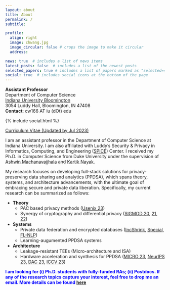```yaml
---
layout: about
title: About
permalink: /
subtitle:

profile:
  align: right
  image: chwang.jpg
  image_circular: false # crops the image to make it circular
  address: 

news: true  # includes a list of news items
latest_posts: false  # includes a list of the newest posts
selected_papers: true # includes a list of papers marked as "selected={true}"
social: true  # includes social icons at the bottom of the page
---
```


**Assistant Professor**\
Department of Computer Science\
[Indiana University Bloomington](https://cs.indiana.edu/)\
3054 Luddy Hall, Bloomington, IN 47408\
**Contact**: cw166 AT iu (dOt) edu

<div class="contact-icons">
{% include social.html %}
</div>

[Curriculum Vitae (Updated by Jul 2023)](https://drive.google.com/file/d/1CMdeAb2MwziHwk7GUZBaCBY0g55s0w1C/view?usp=drive_link)

<b></b>

I am an assistant professor in the Department of Computer Science at Indiana University. I am also affiliated with Luddy’s Security & Privacy in Informatics, Computing, and Engineering ([SPICE](https://spice.luddy.indiana.edu/)) Center. I received my Ph.D. in Computer Science from Duke University under the supervision of [Ashwin Machanavajjhala](https://users.cs.duke.edu/~ashwin/) and [Kartik Nayak](https://users.cs.duke.edu/~kartik/).


My research focuses on developing full-stack solutions for privacy-preserving data sharing and analytics (PPDSA), which spans theory, systems, and architecture advancements, with the ultimate goal of embracing secure and private data liberation. Specifically, my current research can be summarized as follows:

- **Theory**
  - PAC based privacy methods ([Usenix 23](https://www.usenix.org/conference/usenixsecurity23/presentation/wang-chenghong))
  - Synergy of cryptography and differential privacy ([SIGMOD 20](https://arxiv.org/abs/1902.07756), [21](https://arxiv.org/abs/2103.15942), [22](https://arxiv.org/abs/2203.05084))
- **Systems**
  - Private data federation and encrypted databases ([IncShrink](https://arxiv.org/abs/2203.05084), [Special](https://arxiv.org/pdf/2404.18388), [FL-NLP](https://aclanthology.org/2021.emnlp-main.606/))
  - Learning-augumented PPDSA systems
- **Architecture**
  - Leakage-resistant TEEs (Micro-architecture and ISA)
  - Hardware acceleration and synthesis for PPDSA ([MICRO 23](https://dl.acm.org/doi/10.1145/3613424.3614297), [NeurIPS 23](https://arxiv.org/abs/2309.14331), [DAC 23](https://arxiv.org/abs/2306.15513), [ICCV 23](https://arxiv.org/abs/2308.10134))

<span style="color:blue"> **I am looking for (i) Ph.D. students with fully-funded RAs; (ii) Postdocs. If any of the research topics capture your interest, feel free to drop me an email. More details can be found [here](https://www.lovingmage.com/blog/2023/phd-ra/)** </span>
